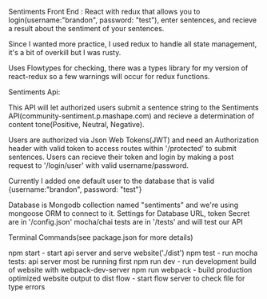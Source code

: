 


Sentiments Front End : React with redux that allows you to login(username:"brandon", password: "test"), enter sentences, and recieve a result about the sentiment of your sentences.  

Since I wanted more practice, I used redux to handle all state management, it's a bit of overkill but I was rusty.

Uses Flowtypes for checking, there was a types library for my version of react-redux so a few warnings will occur for redux functions.

Sentiments Api:

This API will let authorized users submit a sentence string to the Sentiments API(community-sentiment.p.mashape.com) and recieve a determination of content tone(Positive, Neutral, Negative).

Users are authorized via Json Web Tokens(JWT) and need an Authorization header with valid token to access routes within '/protected' to submit sentences. Users can recieve their token and login by making a post request to '/login/user' with valid username/password.

Currently I added one default user to the database that is valid {username:"brandon", password: "test"}

Database is Mongodb collection named "sentiments" and we're using mongoose ORM to connect to it. Settings for Database URL, token Secret are in '/config.json' mocha/chai tests are in '/tests' and will test our API

Terminal Commands(see package.json for more details)

npm start - start api server and serve website('./dist')
npm test - run mocha tests: api server most be running first
npm run dev - run development build of website with webpack-dev-server
npm run webpack - build production optimized website output to dist
flow - start flow server to check file for type errors
